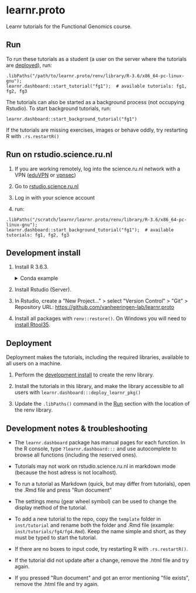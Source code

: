 # learnr.proto
Learnr tutorials for the Functional Genomics course.

## Run

To run these tutorials as a student (a user on the server where the tutorials are [deployed](#deployment)), run:

```{r}
.libPaths("/path/to/learnr.proto/renv/library/R-3.6/x86_64-pc-linux-gnu");
learnr.dashboard::start_tutorial("fg1");  # available tutorials: fg1, fg2, fg3
```

The tutorials can also be started as a background process (not occupying Rstudio).
To start background tutorials, run:

```{r}
learnr.dashboard::start_background_tutorial("fg1")
```

If the tutorials are missing exercises, images or behave oddly, try restarting R with `.rs.restartR()`

## Run on rstudio.science.ru.nl

1. If you are working remotely, log into the science.ru.nl network with a VPN ([eduVPN](https://www.ru.nl/ict-uk/staff/working-off-campus/vpn-virtual-private-network/) or [vpnsec](https://wiki.cncz.science.ru.nl/Vpn#VPNSec))

2. Go to [rstudio.science.ru.nl](https://rstudio.science.ru.nl)

3. Log in with your science account

4. run:
```{r}
.libPaths("/scratch/learnr/learnr.proto/renv/library/R-3.6/x86_64-pc-linux-gnu");
learnr.dashboard::start_background_tutorial("fg1");  # available tutorials: fg1, fg2, fg3
```

## Development install

1. Install R 3.6.3.
    <details>
      <summary>Conda example</summary>

      ```{bash}
      conda create -c conda-forge -n R_3.6 conda-forge::r-base=3.6.3 r-renv r-curl \
      r-boot r-class r-cluster r-codetools r-foreign r-KernSmooth r-lattice r-MASS \
      r-Matrix r-mgcv r-nlme r-nnet r-rpart r-spatial r-survival --yes;

      conda activate R_3.6;
      ```
    </details>

2. Install Rstudio (Server).

3. In Rstudio, create a "New Project..." > select "Version Control" > "Git" > Repository URL: https://github.com/vanheeringen-lab/learnr.proto

4. Install all packages with `renv::restore()`. On Windows you will need to [install Rtool35](https://cran.r-project.org/bin/windows/Rtools/Rtools35.exe).

## Deployment

Deployment makes the tutorials, including the required libraries, available to all users on a machine.

1. Perform the [development install](#development-install) to create the renv library.

2. Install the tutorials in this library, and make the library accessible to all users with `learnr.dashboard:::deploy_learnr_pkg()`

3. Update the `.libPaths()` command in the [Run](#run) section with the location of the renv library.

## Development notes & troubleshooting

- The `learnr.dashboard` package has manual pages for each function. In the R console, type `?learnr.dashboard:::` and use autocomplete to browse all functions (including the reserved ones).

- Tutorials may not work on rstudio.science.ru.nl in markdown mode (because the host adress is not localhost).

- To run a tutorial as Markdown (quick, but may differ from tutorials), open the .Rmd file and press "Run document"

- The settings menu (gear wheel symbol) can be used to change the display method of the tutorial. 

- To add a new tutorial to the repo, copy the `template` folder in `inst/tutorial` and rename both the folder and .Rmd file (example: `inst/tutorials/fg4/fg4.Rmd`). Keep the name simple and short, as they must be typed to start the tutorial.

- If there are no boxes to input code, try restarting R with `.rs.restartR()`.

- If the tutorial did not update after a change, remove the .html file and try again.

- If you pressed "Run document" and got an error mentioning "file exists", remove the .html file and try again.
